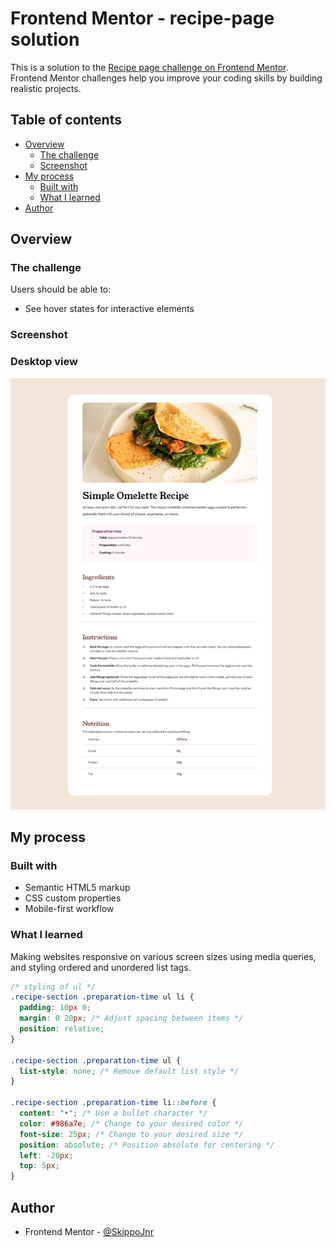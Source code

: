 # Frontend Mentor - recipe-page solution

This is a solution to the [Recipe page challenge on Frontend Mentor](https://www.frontendmentor.io/challenges/recipe-page-KiTsR8QQKm). Frontend Mentor challenges help you improve your coding skills by building realistic projects. 

## Table of contents

- [Overview](#overview)
  - [The challenge](#the-challenge)
  - [Screenshot](#screenshot)
- [My process](#my-process)
  - [Built with](#built-with)
  - [What I learned](#what-i-learned)
- [Author](#author)


## Overview

### The challenge

Users should be able to:

- See hover states for interactive elements

### Screenshot
### Desktop view
![desktop-view](https://github.com/SkippoJnr/recipe-page/blob/408161655beaf2b5b5a695cd5692f4e3780b17e9/screenshots/desktop-view.jpeg)





## My process

### Built with

- Semantic HTML5 markup
- CSS custom properties
- Mobile-first workflow


### What I learned

Making websites responsive on various screen sizes using media queries, and styling ordered and unordered list tags. 


```css
/* styling of ul */
.recipe-section .preparation-time ul li {
  padding: 10px 0;
  margin: 0 20px; /* Adjust spacing between items */
  position: relative;
}

.recipe-section .preparation-time ul {
  list-style: none; /* Remove default list style */
}

.recipe-section .preparation-time li::before {
  content: "•"; /* Use a bullet character */
  color: #986a7e; /* Change to your desired color */
  font-size: 25px; /* Change to your desired size */
  position: absolute; /* Position absolute for centering */
  left: -20px;
  top: 5px;
}
```




## Author

- Frontend Mentor - [@SkippoJnr](https://www.frontendmentor.io/profile/Skippojnr)



